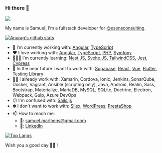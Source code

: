 ### Hi there 👋
![](https://komarev.com/ghpvc/?username=smarlhens&color=brightgreen&style=flat)

My name is Samuel, I'm a fullstack developer for [@esensconsulting](https://github.com/esensconsulting).

[![Anurag's github stats](https://github-readme-stats.vercel.app/api?username=smarlhens&count_private=true&show_icons=true&bg_color=0d1117&text_color=c9d1d9&icon_color=58a6ff&title_color=58a6ff)](https://github.com/anuraghazra/github-readme-stats)

- 🔭 I’m currently working with: [Angular](https://angular.io/), [TypeScript](https://www.typescriptlang.org/)
- ❤️ I love working with: [Angular](https://angular.io/), [TypeScript](https://www.typescriptlang.org/), [PHP](https://www.php.net/), [Symfony](https://symfony.com/)
- 👨🏻‍🎓 I'm currently learning: [Nest.JS](https://nestjs.com/), [Svelte.JS](https://svelte.dev/), [TailwindCSS](https://tailwindcss.com/), [Jest](https://jestjs.io/), [Cypress](https://www.cypress.io/)
- 👀 In the near future I want to work with: [Supabase](https://supabase.io/), [React](https://reactjs.org/), [Vue](https://vuejs.org/), [Flutter](https://flutter.dev/), [Testing Library](https://testing-library.com/)
- 👨‍💻 I already work with: Xamarin, Cordova, Ionic, Jenkins, SonarQube, Docker, Vagrant, Ansible (scripting only), Java, Android, Realm, Sass, Bootstrap, Materialize, MariaDB, MySQL, SQLite, Doctrine, Electron, Webpack, Gulp, Azure DevOps
- 😕 I'm confused with: [Sails.js](https://sailsjs.com/)
- ⛔ I don't want to work with: [Silex](https://silex.symfony.com/), [WordPress](https://wordpress.com/), [PrestaShop](https://www.prestashop.com/)
- 📫 How to reach me: 
  - 📧: [samuel.marlhens@gmail.com](mailto:samuel.marlhens@gmail.com)
  - 🔗: [LinkedIn](https://www.linkedin.com/in/samuelmarlhens)

[![Top Langs](https://github-readme-stats.vercel.app/api/top-langs/?username=smarlhens&layout=compact&langs_count=8&bg_color=0d1117&text_color=c9d1d9&icon_color=58a6ff&title_color=58a6ff)](https://github.com/anuraghazra/github-readme-stats)


Wish you a good day 🙋‍♂️ !

